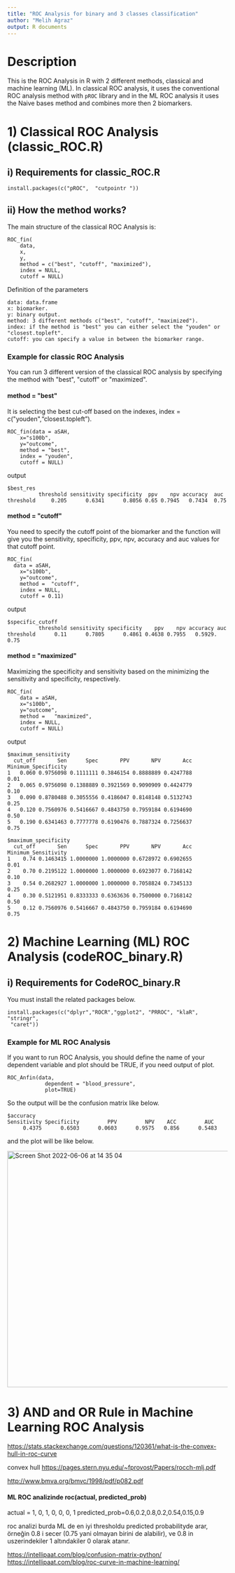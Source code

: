 ```yaml
---
title: "ROC Analysis for binary and 3 classes classification"
author: "Melih Agraz"
output: R documents
---
```


# Description

This is the ROC Analysis in R with 2 different methods, classical and machine learning (ML). In classical ROC analysis, it uses the conventional ROC analysis method with ```pROC``` library and in the ML ROC analysis it uses the Naive bases method and combines more then 2 biomarkers.  

# 1) Classical ROC Analysis (classic_ROC.R)

## i) Requirements for classic_ROC.R
```{r setup1, include=FALSE}
install.packages(c("pROC",  "cutpointr "))
```

## ii) How the method works?

The main structure of the classical ROC Analysis is:

```
ROC_fin(
    data, 
    x,
    y,
    method = c("best", "cutoff", "maximized"),
    index = NULL,
    cutoff = NULL)
```
Definition of the parameters

```
data: data.frame
x: biomarker.
y: binary output.
method: 3 different methods c("best", "cutoff", "maximized").
index: if the method is "best" you can either select the "youden" or "closest.topleft".
cutoff: you can specify a value in between the biomarker range.
```

### Example for classic ROC Analysis

You can run 3 different version of the classical ROC analysis by specifying the method with "best", "cutoff" or  "maximized". 
#### method = "best"

It is selecting the best cut-off based on the indexes, index = c("youden",“closest.topleft”).

```
ROC_fin(data = aSAH, 
    x="s100b",
    y="outcome",
    method = "best",
    index = "youden",
    cutoff = NULL)
```
output

```
$best_res
          threshold sensitivity specificity  ppv    npv accuracy  auc
threshold     0.205      0.6341      0.8056 0.65 0.7945   0.7434  0.75
```
#### method = "cutoff"
You need to specify the cutoff point of the biomarker and the function will give you the sensitivity, specificity, ppv, npv, accuracy and auc values for that cutoff point.
```
ROC_fin(
  data = aSAH, 
    x="s100b",
    y="outcome",
    method =  "cutoff",
    index = NULL,
    cutoff = 0.11)
```
output 

```
$specific_cutoff
          threshold sensitivity specificity    ppv    npv accuracy auc
threshold      0.11      0.7805      0.4861 0.4638 0.7955   0.5929. 0.75
```

#### method = "maximized"

Maximizing the specificity and sensitivity based on the minimizing the sensitivity and specificity, respectively. 
```
ROC_fin(
    data = aSAH, 
    x="s100b",
    y="outcome",
    method =   "maximized",
    index = NULL,
    cutoff = NULL)
```
output
```
$maximum_sensitivity
  cut_off       Sen      Spec       PPV       NPV       Acc Minimum_Specificity
1   0.060 0.9756098 0.1111111 0.3846154 0.8888889 0.4247788                0.01
2   0.065 0.9756098 0.1388889 0.3921569 0.9090909 0.4424779                0.10
3   0.090 0.8780488 0.3055556 0.4186047 0.8148148 0.5132743                0.25
4   0.120 0.7560976 0.5416667 0.4843750 0.7959184 0.6194690                0.50
5   0.190 0.6341463 0.7777778 0.6190476 0.7887324 0.7256637                0.75

$maximum_specificity
  cut_off       Sen      Spec       PPV       NPV       Acc Minimum_Sensitivity
1    0.74 0.1463415 1.0000000 1.0000000 0.6728972 0.6902655                0.01
2    0.70 0.2195122 1.0000000 1.0000000 0.6923077 0.7168142                0.10
3    0.54 0.2682927 1.0000000 1.0000000 0.7058824 0.7345133                0.25
4    0.30 0.5121951 0.8333333 0.6363636 0.7500000 0.7168142                0.50
5    0.12 0.7560976 0.5416667 0.4843750 0.7959184 0.6194690                0.75
```

# 2) Machine Learning (ML) ROC Analysis (codeROC_binary.R)
## i) Requirements for CodeROC_binary.R

You must install the related packages below.

```{r setup1, include=FALSE}
install.packages(c("dplyr","ROCR","ggplot2", "PRROC", "klaR", "stringr", 
 "caret"))
```


### Example for ML ROC Analysis

If you want to run ROC Analysis, you should define the name of your dependent variable and plot should be TRUE, if you need output of plot.

```{r setup1, include=FALSE}
ROC_Anfin(data, 
            dependent = "blood_pressure",
            plot=TRUE)
```
So the output will be the confusion matrix like below.


```{r setup1, include=FALSE}
$accuracy
Sensitivity Specificity         PPV         NPV    ACC         AUC 
     0.4375      0.6503      0.0603      0.9575   0.856      0.5483 

```


and the plot will be like below.  

 
<img width="539" alt="Screen Shot 2022-06-06 at 14 35 04" src="https://user-images.githubusercontent.com/37498443/172224493-8247f89f-15f9-4608-91e8-37a7ea4b0502.png">

# 3) AND and OR Rule in Machine Learning ROC Analysis

https://stats.stackexchange.com/questions/120361/what-is-the-convex-hull-in-roc-curve

convex hull
https://pages.stern.nyu.edu/~fprovost/Papers/rocch-mlj.pdf

http://www.bmva.org/bmvc/1998/pdf/p082.pdf

#### ML ROC analizinde roc(actual, predicted_prob)
actual        = 1, 0,  1,  0,  0,  0,   1
predicted_prob=0.6,0.2,0.8,0.2,0.54,0.15,0.9

roc analizi burda ML de en iyi thresholdu predicted probabilityde arar, örneğin 0.8 i secer (0.75 yani olmayan birini de alabilir), ve 0.8 in uszerindekiler 1 altındakiler 0 olarak atanır.  

https://intellipaat.com/blog/confusion-matrix-python/
https://intellipaat.com/blog/roc-curve-in-machine-learning/

